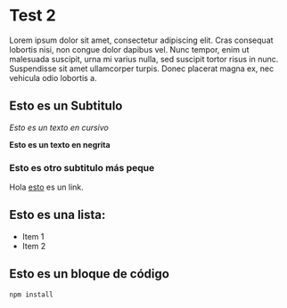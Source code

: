 # Test 2

Lorem ipsum dolor sit amet, consectetur adipiscing elit. Cras consequat lobortis nisi, non congue dolor dapibus vel. Nunc tempor, enim ut malesuada suscipit, urna mi varius nulla, sed suscipit tortor risus in nunc. Suspendisse sit amet ullamcorper turpis. Donec placerat magna ex, nec vehicula odio lobortis a.

## Esto es un Subtitulo

_Esto es un texto en cursivo_

**Esto es un texto en negrita**

### Esto es otro subtitulo más peque

Hola [esto](https://www.lipsum.com/feed/html) es un link.

## Esto es una lista:
* Item 1
* Item 2

## Esto es un bloque de código
```
npm install
```


